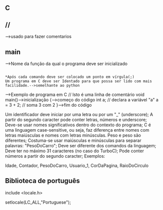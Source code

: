 ## C

## //
-->usado para fazer comentarios

## main
-->Nome da função da qual o programa deve ser inicializado

```

*Após cada comando deve ser colocado um ponto em vírgula(;)
Um programa em C deve ser Identado para que possa ser lido com mais facilidade.-->semelhante ao python

```



-->Exemplo de programa em C
// Isto é uma linha de comentário
void main()-->inicialização
{-->começo do código 
   int a;            // declara a variável "a"
   a = 3 + 2;        // soma 3 com 2
}-->fim do código


Um identificador deve iniciar por uma letra ou por um "_" (underscore);
A partir do segundo caracter pode conter letras, números e underscore;
Deve-se usar nomes significativos dentro do contexto do programa;
C é uma linguagem case-sensitive, ou seja, faz diferença entre nomes com letras maiúsculas e nomes com letras minúsculas.  Peso   e  peso são diferentes;
Costuma-se usar maiúsculas e minúsculas para separar palavras: "PesoDoCarro";
Deve ser diferente dos comandos da linguagem;
Deve ter no máximo 31 caracteres (no caso do TurboC);
Pode conter números a partir do segundo caracter;
Exemplos:

Idade, Contador, PesoDoCarro,
Usuario_1, CorDaPagina, RaioDoCirculo

## Biblioteca de português
include <locale.h>

setlocale(LC_ALL,"Portuguese");


